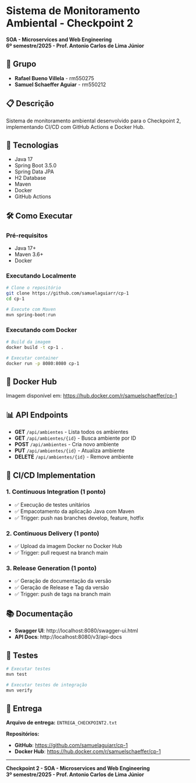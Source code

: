 # Sistema de Monitoramento Ambiental - Checkpoint 2

**SOA - Microservices and Web Engineering**  
**6º semestre/2025 - Prof. Antonio Carlos de Lima Júnior**

## 👥 Grupo

- **Rafael Bueno Villela** - rm550275
- **Samuel Schaeffer Aguiar** - rm550212

## 📋 Descrição

Sistema de monitoramento ambiental desenvolvido para o Checkpoint 2, implementando CI/CD com GitHub Actions e Docker Hub.

## 🚀 Tecnologias

- Java 17
- Spring Boot 3.5.0
- Spring Data JPA
- H2 Database
- Maven
- Docker
- GitHub Actions

## 🛠️ Como Executar

### Pré-requisitos
- Java 17+
- Maven 3.6+
- Docker

### Executando Localmente
```bash
# Clone o repositório
git clone https://github.com/samuelaguiarr/cp-1
cd cp-1

# Execute com Maven
mvn spring-boot:run
```

### Executando com Docker
```bash
# Build da imagem
docker build -t cp-1 .

# Executar container
docker run -p 8080:8080 cp-1
```

## 🐳 Docker Hub

Imagem disponível em: https://hub.docker.com/r/samuelschaeffer/cp-1

## 📊 API Endpoints

- **GET** `/api/ambientes` - Lista todos os ambientes
- **GET** `/api/ambientes/{id}` - Busca ambiente por ID
- **POST** `/api/ambientes` - Cria novo ambiente
- **PUT** `/api/ambientes/{id}` - Atualiza ambiente
- **DELETE** `/api/ambientes/{id}` - Remove ambiente

## 🔧 CI/CD Implementation

### 1. Continuous Integration (1 ponto)
- ✅ Execução de testes unitários
- ✅ Empacotamento da aplicação Java com Maven
- ✅ Trigger: push nas branches develop, feature, hotfix

### 2. Continuous Delivery (1 ponto)
- ✅ Upload da imagem Docker no Docker Hub
- ✅ Trigger: pull request na branch main

### 3. Release Generation (1 ponto)
- ✅ Geração de documentação da versão
- ✅ Geração de Release e Tag da versão
- ✅ Trigger: push de tags na branch main

## 📚 Documentação

- **Swagger UI**: http://localhost:8080/swagger-ui.html
- **API Docs**: http://localhost:8080/v3/api-docs

## 🧪 Testes

```bash
# Executar testes
mvn test

# Executar testes de integração
mvn verify
```

## 📄 Entrega

**Arquivo de entrega:** `ENTREGA_CHECKPOINT2.txt`

**Repositórios:**
- **GitHub**: https://github.com/samuelaguiarr/cp-1
- **Docker Hub**: https://hub.docker.com/r/samuelschaeffer/cp-1

---

**Checkpoint 2 - SOA - Microservices and Web Engineering**  
**3º semestre/2025 - Prof. Antonio Carlos de Lima Júnior**
